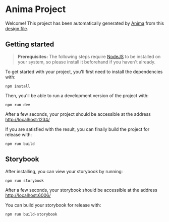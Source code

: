 # Anima Project

Welcome! This project has been automatically generated by [Anima](https://animaapp.com/) from this [design file](https://www.figma.com/file/MnfiUGKGqPyZl3Hf81sDjU/%D0%93%D0%B5%D0%BE%D0%9F%D0%BB%D0%B0%D1%81%D1%82).

## Getting started

> **Prerequisites:**
> The following steps require [NodeJS](https://nodejs.org/en/) to be installed on your system, so please
> install it beforehand if you haven't already.

To get started with your project, you'll first need to install the dependencies with:

```
npm install
```

Then, you'll be able to run a development version of the project with:

```
npm run dev
```

After a few seconds, your project should be accessible at the address
[http://localhost:1234/](http://localhost:1234/)


If you are satisfied with the result, you can finally build the project for release with:

```
npm run build
```

## Storybook

After installing, you can view your storybook by running:

```
npm run storybook
```

After a few seconds, your storybook should be accessible at the address
[http://localhost:6006/](http://localhost:6006/)

You can build your storybook for release with:

```
npm run build-storybook
```
